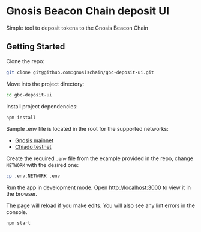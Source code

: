 # Gnosis Beacon Chain deposit UI

Simple tool to deposit tokens to the Gnosis Beacon Chain

## Getting Started

Clone the repo:

```sh
git clone git@github.com:gnosischain/gbc-deposit-ui.git
```

Move into the project directory:

```sh
cd gbc-deposit-ui
```

Install project dependencies:

```sh
npm install
```

Sample .env file is located in the root for the supported networks:

- [Gnosis mainnet](./.env.gnosis)
- [Chiado testnet](./.env.chiado)

Create the required `.env` file from the example provided in the repo, change `NETWORK` with the desired one:

```sh
cp .env.NETWORK .env
```

Run the app in development mode. Open [http://localhost:3000](http://localhost:3000) to view it in the browser.

The page will reload if you make edits. You will also see any lint errors in the console.

```sh
npm start
```